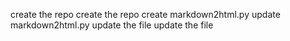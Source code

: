 create the repo
create the repo
create markdown2html.py
update markdown2html.py
update the file
update the file
